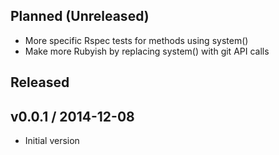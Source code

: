 ## Planned (Unreleased)
* More specific Rspec tests for methods using system()
* Make more Rubyish by replacing system() with git API calls

## Released
## v0.0.1 / 2014-12-08
* Initial version

